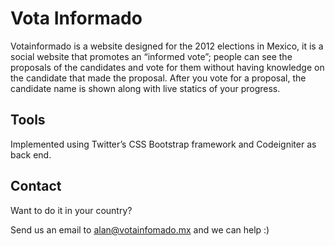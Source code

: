 Vota Informado
=============

Votainformado is a website designed for the 2012 elections in Mexico, it is a social website that promotes an “informed vote”; people can see the proposals of the candidates and vote for them without having knowledge on the candidate that made the proposal. After you vote for a proposal, the candidate name is shown along with live statics of your progress. 

Tools
-------

Implemented using Twitter’s CSS Bootstrap framework and Codeigniter as back end.


Contact
-------

Want to do it in your country?

Send us an email to alan@votainfomado.mx and we can help :)
